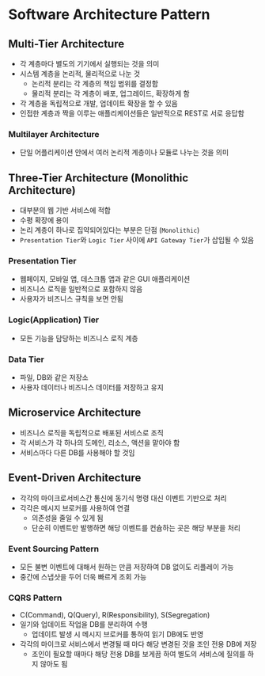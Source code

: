 # Software Architecture Pattern
## Multi-Tier Architecture
* 각 계층마다 별도의 기기에서 실행되는 것을 의미
* 시스템 계층을 논리적, 물리적으로 나눈 것
  * 논리적 분리는 각 계층의 책임 범위를 결정함
  * 물리적 분리는 각 계층이 배포, 업그레이드, 확장하게 함
* 각 계층을 독립적으로 개발, 업데이트 확장을 할 수 있음
* 인접한 계층과 짝을 이루는 애플리케이션들은 일반적으로 REST로 서로 응답함
### Multilayer Architecture
* 단일 어플리케이션 안에서 여러 논리적 계층이나 모듈로 나누는 것을 의미
## Three-Tier Architecture (Monolithic Architecture)
* 대부분의 웹 기반 서비스에 적합
* 수평 확장에 용이
* 논리 계층이 하나로 집약되어있다는 부분은 단점 (`Monolithic`)
* `Presentation Tier`와 `Logic Tier` 사이에 `API Gateway Tier`가 삽입될 수 있음
### Presentation Tier
* 웹페이지, 모바일 앱, 데스크톱 앱과 같은 GUI 애플리케이션
* 비즈니스 로직을 일반적으로 포함하지 않음
* 사용자가 비즈니스 규칙을 보면 안됨
### Logic(Application) Tier
* 모든 기능을 담당하는 비즈니스 로직 계층
### Data Tier
* 파일, DB와 같은 저장소
* 사용자 데이터나 비즈니스 데이터를 저장하고 유지

## Microservice Architecture
* 비즈니스 로직을 독립적으로 배포된 서비스로 조직
* 각 서비스가 각 하나의 도메인, 리소스, 액션을 맡아야 함
* 서비스마다 다른 DB를 사용해야 할 것임


## Event-Driven Architecture
* 각각의 마이크로서비스간 통신에 동기식 명령 대신 이벤트 기반으로 처리
* 각각은 메시지 브로커를 사용하여 연결
  * 의존성을 줄일 수 있게 됨
  * 단순히 이벤트만 발행하면 해당 이벤트를 컨슘하는 곳은 해당 부분을 처리
### Event Sourcing Pattern
* 모든 불변 이벤트에 대해서 원하는 만큼 저장하여 DB 없이도 리플레이 가능
* 중간에 스냅샷을 두어 더욱 빠르게 조회 가능
### CQRS Pattern
* C(Command), Q(Query), R(Responsibility), S(Segregation)
* 일기와 업데이트 작업을 DB를 분리하여 수행
  * 업데이트 발생 시 메시지 브로커를 통하여 읽기 DB에도 반영
* 각각의 마이크로 서비스에서 변경될 때 마다 해당 변경된 것을 조인 전용 DB에 저장
  * 조인이 필요할 때마다 해당 전용 DB를 보게끔 하여 별도의 서비스에 질의를 하지 않아도 됨